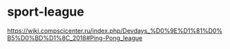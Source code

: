 # sport-league
https://wiki.compscicenter.ru/index.php/Devdays_%D0%9E%D1%81%D0%B5%D0%BD%D1%8C_2018#Ping-Pong_league
